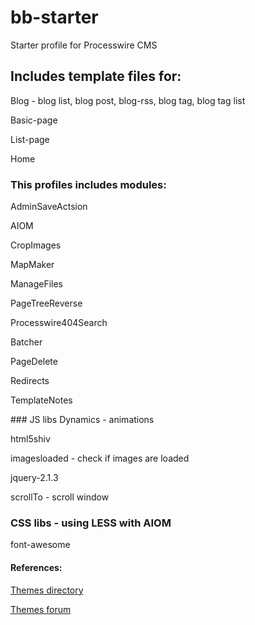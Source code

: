 # bb-starter
Starter profile for Processwire CMS

## Includes template files for:

Blog - blog list, blog post, blog-rss, blog tag, blog tag list

Basic-page

List-page

Home



### This profiles includes modules:

AdminSaveActsion

AIOM

CropImages

MapMaker

ManageFiles

PageTreeReverse

Processwire404Search

Batcher

PageDelete

Redirects

TemplateNotes


### JS libs
Dynamics - animations

html5shiv

imagesloaded - check if images are loaded

jquery-2.1.3

scrollTo - scroll window


### CSS libs - using LESS with AIOM

font-awesome


#### References:

[Themes directory](http://modules.processwire.com/categories/site-profile/)

[Themes forum](https://processwire.com/talk/forum/12-themes-and-profiles/)
